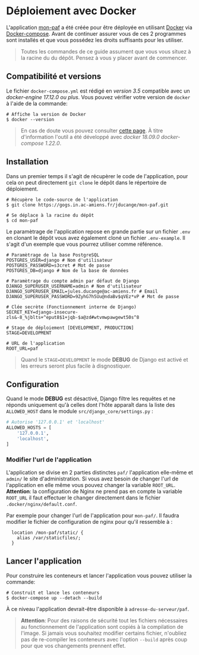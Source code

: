 # Déploiement avec Docker
L'application [mon-paf](https://gogs.in.ac-amiens.fr/jducange/mon-paf) a été créée pour être déployée en utilisant [Docker](https://www.docker.com) via [Docker-compose](https://docs.docker.com/compose). Avant de continuer assurer vous de ces 2 programmes sont installés et que vous possédez les droits suffisants pour les utiliser.

> Toutes les commandes de ce guide assument que vous vous situez à la racine du du dépôt. Pensez à vous y placer avant de commencer.

## Compatibilité et versions
Le fichier `docker-compose.yml` est rédigé en *version 3.5* compatible avec un *docker-engine 17.12.0 ou plus*. Vous pouvez vérifier votre version de `docker` à l'aide de la commande:
```shell
# Affiche la version de Docker
$ docker --version
```
> En cas de doute vous pouvez consulter [cette page](https://docs.docker.com/compose/compose-file/compose-versioning). À titre d'information l'outil a été développé avec *docker 18.09.0* *docker-compose 1.22.0*.

## Installation
Dans un premier temps il s'agit de récupèrer le code de l'application, pour cela on peut directement `git clone` le dépôt dans le répertoire de déploiement.
```shell
# Récupère le code-source de l'application
$ git clone https://gogs.in.ac-amiens.fr/jducange/mon-paf.git

# Se déplace à la racine du dépôt
$ cd mon-paf
```

Le paramètrage de l'application repose en grande partie sur un fichier `.env` en clonant le dépôt vous avez également cloné un fichier `.env-example`. Il s'agit d'un exemple que vous pourrez utiliser comme référence.
```env
# Paramètrage de la base PostgreSQL
POSTGRES_USER=django # Nom d'utilisateur
POSTGRES_PASSWORD=s3cret # Mot de passe
POSTGRES_DB=django # Nom de la base de données

# Paramètrage du compte admin par défaut de Django
DJANGO_SUPERUSER_USERNAME=admin # Nom d'utilisateur
DJANGO_SUPERUSER_EMAIL=jules.ducange@ac-amiens.fr # Email
DJANGO_SUPERUSER_PASSWORD=9ZyhG7h5Uu@ndaBv$qVEz*vP # Mot de passe

# Clée secrète (Fonctionnement interne de Django)
SECRET_KEY=django-insecure-zls&-8_%jblts+^eput8$1+jqb-$a@zd#wtvmwpawgewt50s^8

# Stage de déploiement [DEVELOPMENT, PRODUCTION]
STAGE=DEVELOPMENT

# URL de l'application
ROOT_URL=paf
```
> Quand le `STAGE=DEVELOPMENT` le mode **DEBUG** de Django est activé et les erreurs seront plus facile à disgnostiquer.

## Configuration
Quand le mode **DEBUG** est désactivé, Django filtre les requêtes et ne réponds uniquement qu'à celles dont l'hôte apparaît dans la liste des `ALLOWED_HOST` dans le module `src/django_core/settings.py` :
```python
# Autorise '127.0.0.1' et 'localhost'
ALLOWED_HOSTS = [
    '127.0.0.1',
    'localhost',
]
```
### Modifier l'url de l'application
L'application se divise en 2 parties distinctes `paf/` l'application elle-même et `admin/` le site d'administration. Si vous avez besoin de changer l'url de l'application en elle même vous pouvez changer la variable `ROOT_URL`. **Attention**: la configuration de Nginx ne prend pas en compte la variable `ROOT_URL` il faut effectuer le changer directement dans le fichier `.docker/nginx/default.conf`.

Par exemple pour changer l'url de l'application pour `mon-paf/`. Il faudra modifier le fichier de configuration de nginx pour qu'il ressemble à :
```nginx
  location /mon-paf/static/ {
    alias /var/staticfiles/;
  }
```

## Lancer l'application
Pour construire les conteneurs et lancer l'application vous pouvez utiliser la commande:
```shell
# Construit et lance les conteneurs
$ docker-compose up --detach --build
```
À ce niveau l'application devrait-être disponible à `adresse-du-serveur/paf`.

> **Attention**: Pour des raisons de sécurité tout les fichiers nécessaires au fonctionnement de l'application sont copiés à la compilation de l'image. Si jamais vous souhaitez modifier certains fichier, n'oubliez pas de re-compiler les conteneurs avec l'option `--build` après coup pour que vos changements prennent effet.
